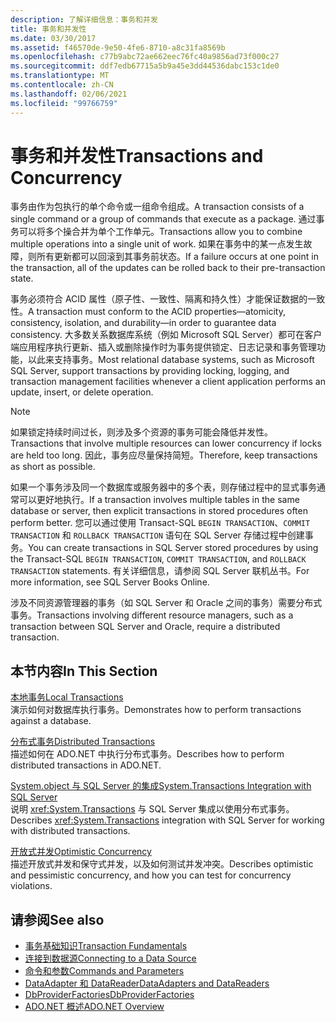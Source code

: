 ```yaml
---
description: 了解详细信息：事务和并发
title: 事务和并发性
ms.date: 03/30/2017
ms.assetid: f46570de-9e50-4fe6-8710-a8c31fa8569b
ms.openlocfilehash: c77b9abc72ae662eec76fc40a9856ad73f000c27
ms.sourcegitcommit: ddf7edb67715a5b9a45e3dd44536dabc153c1de0
ms.translationtype: MT
ms.contentlocale: zh-CN
ms.lasthandoff: 02/06/2021
ms.locfileid: "99766759"
---
```

# <a name="transactions-and-concurrency"></a><span data-ttu-id="2bf27-103">事务和并发性</span><span class="sxs-lookup"><span data-stu-id="2bf27-103">Transactions and Concurrency</span></span>

<span data-ttu-id="2bf27-104">事务由作为包执行的单个命令或一组命令组成。</span><span class="sxs-lookup"><span data-stu-id="2bf27-104">A transaction consists of a single command or a group of commands that execute as a package.</span></span> <span data-ttu-id="2bf27-105">通过事务可以将多个操合并为单个工作单元。</span><span class="sxs-lookup"><span data-stu-id="2bf27-105">Transactions allow you to combine multiple operations into a single unit of work.</span></span> <span data-ttu-id="2bf27-106">如果在事务中的某一点发生故障，则所有更新都可以回滚到其事务前状态。</span><span class="sxs-lookup"><span data-stu-id="2bf27-106">If a failure occurs at one point in the transaction, all of the updates can be rolled back to their pre-transaction state.</span></span>  
  
 <span data-ttu-id="2bf27-107">事务必须符合 ACID 属性（原子性、一致性、隔离和持久性）才能保证数据的一致性。</span><span class="sxs-lookup"><span data-stu-id="2bf27-107">A transaction must conform to the ACID properties—atomicity, consistency, isolation, and durability—in order to guarantee data consistency.</span></span> <span data-ttu-id="2bf27-108">大多数关系数据库系统（例如 Microsoft SQL Server）都可在客户端应用程序执行更新、插入或删除操作时为事务提供锁定、日志记录和事务管理功能，以此来支持事务。</span><span class="sxs-lookup"><span data-stu-id="2bf27-108">Most relational database systems, such as Microsoft SQL Server, support transactions by providing locking, logging, and transaction management facilities whenever a client application performs an update, insert, or delete operation.</span></span>  
  
> [!NOTE]
> <span data-ttu-id="2bf27-109">如果锁定持续时间过长，则涉及多个资源的事务可能会降低并发性。</span><span class="sxs-lookup"><span data-stu-id="2bf27-109">Transactions that involve multiple resources can lower concurrency if locks are held too long.</span></span> <span data-ttu-id="2bf27-110">因此，事务应尽量保持简短。</span><span class="sxs-lookup"><span data-stu-id="2bf27-110">Therefore, keep transactions as short as possible.</span></span>  
  
 <span data-ttu-id="2bf27-111">如果一个事务涉及同一个数据库或服务器中的多个表，则存储过程中的显式事务通常可以更好地执行。</span><span class="sxs-lookup"><span data-stu-id="2bf27-111">If a transaction involves multiple tables in the same database or server, then explicit transactions in stored procedures often perform better.</span></span> <span data-ttu-id="2bf27-112">您可以通过使用 Transact-SQL `BEGIN TRANSACTION`、`COMMIT TRANSACTION` 和 `ROLLBACK TRANSACTION` 语句在 SQL Server 存储过程中创建事务。</span><span class="sxs-lookup"><span data-stu-id="2bf27-112">You can create transactions in SQL Server stored procedures by using the Transact-SQL `BEGIN TRANSACTION`, `COMMIT TRANSACTION`, and `ROLLBACK TRANSACTION` statements.</span></span> <span data-ttu-id="2bf27-113">有关详细信息，请参阅 SQL Server 联机丛书。</span><span class="sxs-lookup"><span data-stu-id="2bf27-113">For more information, see SQL Server Books Online.</span></span>  
  
 <span data-ttu-id="2bf27-114">涉及不同资源管理器的事务（如 SQL Server 和 Oracle 之间的事务）需要分布式事务。</span><span class="sxs-lookup"><span data-stu-id="2bf27-114">Transactions involving different resource managers, such as a transaction between SQL Server and Oracle, require a distributed transaction.</span></span>  
  
## <a name="in-this-section"></a><span data-ttu-id="2bf27-115">本节内容</span><span class="sxs-lookup"><span data-stu-id="2bf27-115">In This Section</span></span>  

 [<span data-ttu-id="2bf27-116">本地事务</span><span class="sxs-lookup"><span data-stu-id="2bf27-116">Local Transactions</span></span>](local-transactions.md)  
 <span data-ttu-id="2bf27-117">演示如何对数据库执行事务。</span><span class="sxs-lookup"><span data-stu-id="2bf27-117">Demonstrates how to perform transactions against a database.</span></span>  
  
 [<span data-ttu-id="2bf27-118">分布式事务</span><span class="sxs-lookup"><span data-stu-id="2bf27-118">Distributed Transactions</span></span>](distributed-transactions.md)  
 <span data-ttu-id="2bf27-119">描述如何在 ADO.NET 中执行分布式事务。</span><span class="sxs-lookup"><span data-stu-id="2bf27-119">Describes how to perform distributed transactions in ADO.NET.</span></span>  
  
 [<span data-ttu-id="2bf27-120">System.object 与 SQL Server 的集成</span><span class="sxs-lookup"><span data-stu-id="2bf27-120">System.Transactions Integration with SQL Server</span></span>](system-transactions-integration-with-sql-server.md)  
 <span data-ttu-id="2bf27-121">说明 <xref:System.Transactions> 与 SQL Server 集成以使用分布式事务。</span><span class="sxs-lookup"><span data-stu-id="2bf27-121">Describes <xref:System.Transactions> integration with SQL Server for working with distributed transactions.</span></span>  
  
 [<span data-ttu-id="2bf27-122">开放式并发</span><span class="sxs-lookup"><span data-stu-id="2bf27-122">Optimistic Concurrency</span></span>](optimistic-concurrency.md)  
 <span data-ttu-id="2bf27-123">描述开放式并发和保守式并发，以及如何测试并发冲突。</span><span class="sxs-lookup"><span data-stu-id="2bf27-123">Describes optimistic and pessimistic concurrency, and how you can test for concurrency violations.</span></span>  
  
## <a name="see-also"></a><span data-ttu-id="2bf27-124">请参阅</span><span class="sxs-lookup"><span data-stu-id="2bf27-124">See also</span></span>

- [<span data-ttu-id="2bf27-125">事务基础知识</span><span class="sxs-lookup"><span data-stu-id="2bf27-125">Transaction Fundamentals</span></span>](../transactions/transaction-fundamentals.md)
- [<span data-ttu-id="2bf27-126">连接到数据源</span><span class="sxs-lookup"><span data-stu-id="2bf27-126">Connecting to a Data Source</span></span>](connecting-to-a-data-source.md)
- [<span data-ttu-id="2bf27-127">命令和参数</span><span class="sxs-lookup"><span data-stu-id="2bf27-127">Commands and Parameters</span></span>](commands-and-parameters.md)
- [<span data-ttu-id="2bf27-128">DataAdapter 和 DataReader</span><span class="sxs-lookup"><span data-stu-id="2bf27-128">DataAdapters and DataReaders</span></span>](dataadapters-and-datareaders.md)
- [<span data-ttu-id="2bf27-129">DbProviderFactories</span><span class="sxs-lookup"><span data-stu-id="2bf27-129">DbProviderFactories</span></span>](dbproviderfactories.md)
- [<span data-ttu-id="2bf27-130">ADO.NET 概述</span><span class="sxs-lookup"><span data-stu-id="2bf27-130">ADO.NET Overview</span></span>](ado-net-overview.md)
